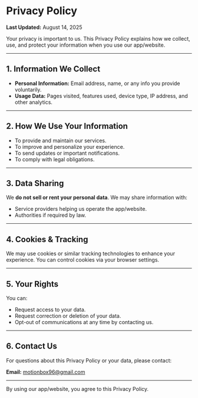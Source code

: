 # Privacy Policy

**Last Updated:** August 14, 2025

Your privacy is important to us. This Privacy Policy explains how we collect, use, and protect your information when you use our app/website.

---

## 1. Information We Collect
- **Personal Information:** Email address, name, or any info you provide voluntarily.  
- **Usage Data:** Pages visited, features used, device type, IP address, and other analytics.

---

## 2. How We Use Your Information
- To provide and maintain our services.  
- To improve and personalize your experience.  
- To send updates or important notifications.  
- To comply with legal obligations.

---

## 3. Data Sharing
We **do not sell or rent your personal data**. We may share information with:
- Service providers helping us operate the app/website.  
- Authorities if required by law.

---

## 4. Cookies & Tracking
We may use cookies or similar tracking technologies to enhance your experience. You can control cookies via your browser settings.

---

## 5. Your Rights
You can:
- Request access to your data.  
- Request correction or deletion of your data.  
- Opt-out of communications at any time by contacting us.

---

## 6. Contact Us
For questions about this Privacy Policy or your data, please contact:

**Email:** motionbox96@gmail.com


---

By using our app/website, you agree to this Privacy Policy.
